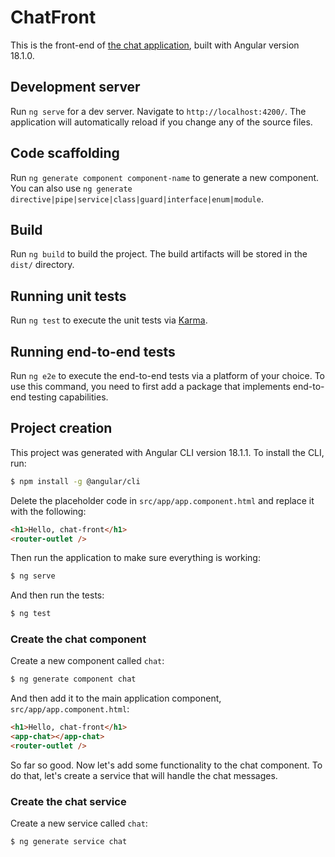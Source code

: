 # ChatFront

This is the front-end of [the chat application](https://github.com/aerabi/chat), built with Angular version 18.1.0.

## Development server

Run `ng serve` for a dev server. Navigate to `http://localhost:4200/`. The application will automatically reload if you change any of the source files.

## Code scaffolding

Run `ng generate component component-name` to generate a new component. You can also use `ng generate directive|pipe|service|class|guard|interface|enum|module`.

## Build

Run `ng build` to build the project. The build artifacts will be stored in the `dist/` directory.

## Running unit tests

Run `ng test` to execute the unit tests via [Karma](https://karma-runner.github.io).

## Running end-to-end tests

Run `ng e2e` to execute the end-to-end tests via a platform of your choice. To use this command, you need to first add a package that implements end-to-end testing capabilities.

## Project creation

This project was generated with Angular CLI version 18.1.1. To install the CLI, run:

```bash
$ npm install -g @angular/cli
```

Delete the placeholder code in `src/app/app.component.html` and replace it with the following:

```html
<h1>Hello, chat-front</h1>
<router-outlet />
```

Then run the application to make sure everything is working:

```bash
$ ng serve
```

And then run the tests:

```bash
$ ng test
```


### Create the chat component

Create a new component called `chat`:

```bash
$ ng generate component chat
```

And then add it to the main application component, `src/app/app.component.html`:

```html
<h1>Hello, chat-front</h1>
<app-chat></app-chat>
<router-outlet />
```

So far so good. Now let's add some functionality to the chat component. To do that, let's 
create a service that will handle the chat messages.

### Create the chat service

Create a new service called `chat`:

```bash
$ ng generate service chat
```
